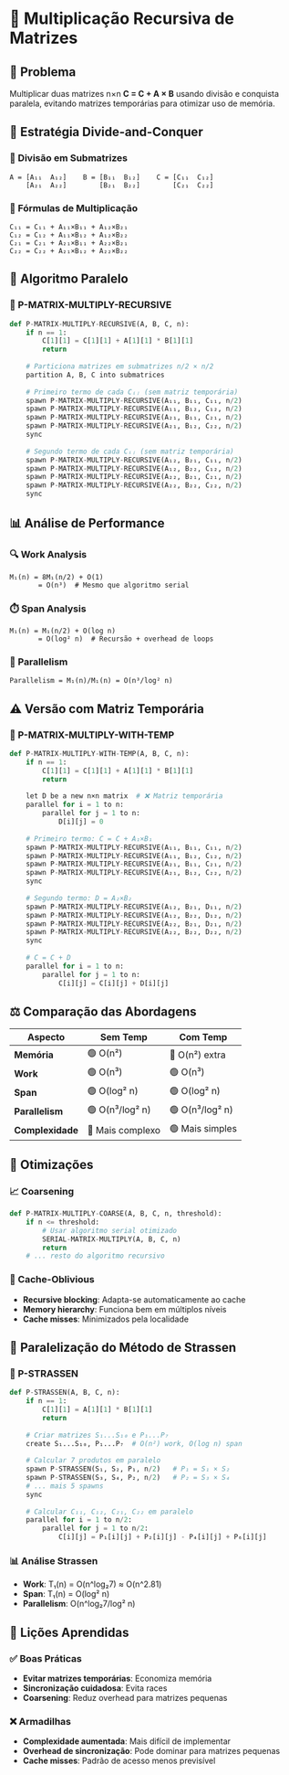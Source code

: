 # 🔄 Multiplicação Recursiva de Matrizes

## 🎯 Problema
Multiplicar duas matrizes n×n **C = C + A × B** usando divisão e conquista paralela, evitando matrizes temporárias para otimizar uso de memória.

## 🔧 Estratégia Divide-and-Conquer

### 📐 Divisão em Submatrizes
```
A = [A₁₁  A₁₂]    B = [B₁₁  B₁₂]    C = [C₁₁  C₁₂]
    [A₂₁  A₂₂]        [B₂₁  B₂₂]        [C₂₁  C₂₂]
```

### 🧮 Fórmulas de Multiplicação
```
C₁₁ = C₁₁ + A₁₁×B₁₁ + A₁₂×B₂₁
C₁₂ = C₁₂ + A₁₁×B₁₂ + A₁₂×B₂₂  
C₂₁ = C₂₁ + A₂₁×B₁₁ + A₂₂×B₂₁
C₂₂ = C₂₂ + A₂₁×B₁₂ + A₂₂×B₂₂
```

## 🔄 Algoritmo Paralelo

### 📝 P-MATRIX-MULTIPLY-RECURSIVE
```python
def P-MATRIX-MULTIPLY-RECURSIVE(A, B, C, n):
    if n == 1:
        C[1][1] = C[1][1] + A[1][1] * B[1][1]
        return
    
    # Particiona matrizes em submatrizes n/2 × n/2
    partition A, B, C into submatrices
    
    # Primeiro termo de cada Cᵢⱼ (sem matriz temporária)
    spawn P-MATRIX-MULTIPLY-RECURSIVE(A₁₁, B₁₁, C₁₁, n/2)
    spawn P-MATRIX-MULTIPLY-RECURSIVE(A₁₁, B₁₂, C₁₂, n/2)
    spawn P-MATRIX-MULTIPLY-RECURSIVE(A₂₁, B₁₁, C₂₁, n/2)
    spawn P-MATRIX-MULTIPLY-RECURSIVE(A₂₁, B₁₂, C₂₂, n/2)
    sync
    
    # Segundo termo de cada Cᵢⱼ (sem matriz temporária)
    spawn P-MATRIX-MULTIPLY-RECURSIVE(A₁₂, B₂₁, C₁₁, n/2)
    spawn P-MATRIX-MULTIPLY-RECURSIVE(A₁₂, B₂₂, C₁₂, n/2)
    spawn P-MATRIX-MULTIPLY-RECURSIVE(A₂₂, B₂₁, C₂₁, n/2)
    spawn P-MATRIX-MULTIPLY-RECURSIVE(A₂₂, B₂₂, C₂₂, n/2)
    sync
```

## 📊 Análise de Performance

### 🔍 Work Analysis
```
M₁(n) = 8M₁(n/2) + O(1)
       = O(n³)  # Mesmo que algoritmo serial
```

### ⏱️ Span Analysis
```
M₁(n) = M₁(n/2) + O(log n)
       = O(log² n)  # Recursão + overhead de loops
```

### 🚀 Parallelism
```
Parallelism = M₁(n)/M₁(n) = O(n³/log² n)
```

## ⚠️ Versão com Matriz Temporária

### 📝 P-MATRIX-MULTIPLY-WITH-TEMP
```python
def P-MATRIX-MULTIPLY-WITH-TEMP(A, B, C, n):
    if n == 1:
        C[1][1] = C[1][1] + A[1][1] * B[1][1]
        return
    
    let D be a new n×n matrix  # ❌ Matriz temporária
    parallel for i = 1 to n:
        parallel for j = 1 to n:
            D[i][j] = 0
    
    # Primeiro termo: C = C + A₁×B₁
    spawn P-MATRIX-MULTIPLY-RECURSIVE(A₁₁, B₁₁, C₁₁, n/2)
    spawn P-MATRIX-MULTIPLY-RECURSIVE(A₁₁, B₁₂, C₁₂, n/2)
    spawn P-MATRIX-MULTIPLY-RECURSIVE(A₂₁, B₁₁, C₂₁, n/2)
    spawn P-MATRIX-MULTIPLY-RECURSIVE(A₂₁, B₁₂, C₂₂, n/2)
    sync
    
    # Segundo termo: D = A₂×B₂
    spawn P-MATRIX-MULTIPLY-RECURSIVE(A₁₂, B₂₁, D₁₁, n/2)
    spawn P-MATRIX-MULTIPLY-RECURSIVE(A₁₂, B₂₂, D₁₂, n/2)
    spawn P-MATRIX-MULTIPLY-RECURSIVE(A₂₂, B₂₁, D₂₁, n/2)
    spawn P-MATRIX-MULTIPLY-RECURSIVE(A₂₂, B₂₂, D₂₂, n/2)
    sync
    
    # C = C + D
    parallel for i = 1 to n:
        parallel for j = 1 to n:
            C[i][j] = C[i][j] + D[i][j]
```

## ⚖️ Comparação das Abordagens

| Aspecto | Sem Temp | Com Temp |
|---------|----------|----------|
| **Memória** | 🟢 O(n²) | 🔴 O(n²) extra |
| **Work** | 🟢 O(n³) | 🟢 O(n³) |
| **Span** | 🟢 O(log² n) | 🟢 O(log² n) |
| **Parallelism** | 🟢 O(n³/log² n) | 🟢 O(n³/log² n) |
| **Complexidade** | 🔴 Mais complexo | 🟢 Mais simples |

## 🎯 Otimizações

### 📈 Coarsening
```python
def P-MATRIX-MULTIPLY-COARSE(A, B, C, n, threshold):
    if n <= threshold:
        # Usar algoritmo serial otimizado
        SERIAL-MATRIX-MULTIPLY(A, B, C, n)
        return
    # ... resto do algoritmo recursivo
```

### 🔄 Cache-Oblivious
- **Recursive blocking**: Adapta-se automaticamente ao cache
- **Memory hierarchy**: Funciona bem em múltiplos níveis
- **Cache misses**: Minimizados pela localidade

## 🧮 Paralelização do Método de Strassen

### 📝 P-STRASSEN
```python
def P-STRASSEN(A, B, C, n):
    if n == 1:
        C[1][1] = A[1][1] * B[1][1]
        return
    
    # Criar matrizes S₁...S₁₀ e P₁...P₇
    create S₁...S₁₀, P₁...P₇  # O(n²) work, O(log n) span
    
    # Calcular 7 produtos em paralelo
    spawn P-STRASSEN(S₁, S₂, P₁, n/2)   # P₁ = S₁ × S₂
    spawn P-STRASSEN(S₃, S₄, P₂, n/2)   # P₂ = S₃ × S₄
    # ... mais 5 spawns
    sync
    
    # Calcular C₁₁, C₁₂, C₂₁, C₂₂ em paralelo
    parallel for i = 1 to n/2:
        parallel for j = 1 to n/2:
            C[i][j] = P₁[i][j] + P₂[i][j] - P₄[i][j] + P₆[i][j]
```

### 📊 Análise Strassen
- **Work**: T₁(n) = O(n^log₂7) ≈ O(n^2.81)
- **Span**: T₁(n) = O(log² n)
- **Parallelism**: O(n^log₂7/log² n)

## 🎯 Lições Aprendidas

### ✅ Boas Práticas
- **Evitar matrizes temporárias**: Economiza memória
- **Sincronização cuidadosa**: Evita races
- **Coarsening**: Reduz overhead para matrizes pequenas

### ❌ Armadilhas
- **Complexidade aumentada**: Mais difícil de implementar
- **Overhead de sincronização**: Pode dominar para matrizes pequenas
- **Cache misses**: Padrão de acesso menos previsível 